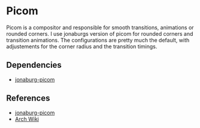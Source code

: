 # Picom

Picom is a compositor and responsible for smooth transitions, animations or
rounded corners. I use jonaburgs version of picom for rounded corners and
transition animations. The configurations are pretty much the default, with
adjustements for the corner radius and the transition timings.

## Dependencies

- [jonaburg-picom](https://github.com/jonaburg/picom)

## References

- [jonaburg-picom](https://github.com/jonaburg/picom)
- [Arch Wiki](https://wiki.archlinux.org/title/Picom)
